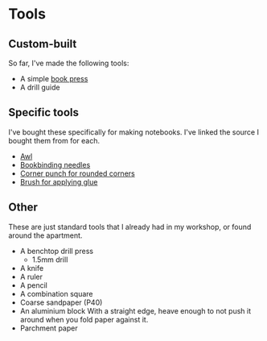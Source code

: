 # Tools

## Custom-built

So far, I've made the following tools:
- A simple [book press](tools/book-press.md)
- A drill guide


## Specific tools

I've bought these specifically for making notebooks. I've linked the source I bought them from for each.

- [Awl](https://www.modulor.de/en/awl-l-125-mm-incl-point.html)
- [Bookbinding needles](https://www.modulor.de/en/bookbinding-needle-l-62-mm-o-1-2-mm.html)
- [Corner punch for rounded corners](https://www.modulor.de/en/corner-punch-for-roundeed-corners-radius-ca-10-mm.html)
- [Brush for applying glue](https://www.schmedt.de/da-vinci-forte-synthetics-serie-364-flachpinsel-mit-robusten-rotbraunen-synthetikfasern/61361012)


## Other

These are just standard tools that I already had in my workshop, or found around the apartment.

- A benchtop drill press
  - 1.5mm drill
- A knife
- A ruler
- A pencil
- A combination square
- Coarse sandpaper (P40)
- An aluminium block
  With a straight edge, heave enough to not push it around when you fold paper against it.
- Parchment paper

